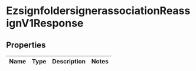 
# EzsignfoldersignerassociationReassignV1Response

## Properties
| Name | Type | Description | Notes |
| ------------ | ------------- | ------------- | ------------- |



